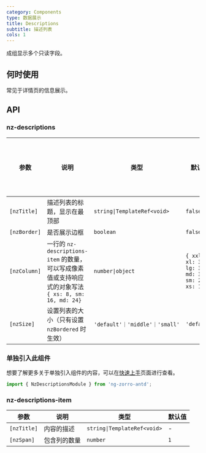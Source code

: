 ```yaml
---
category: Components
type: 数据展示
title: Descriptions
subtitle: 描述列表
cols: 1
---
```


成组显示多个只读字段。

## 何时使用

常见于详情页的信息展示。

## API

### nz-descriptions

| 参数 | 说明 | 类型 | 默认值 | 支持全局配置 |
| -------- | ----------- | ---- | ------- | --- |
| `[nzTitle]` | 描述列表的标题，显示在最顶部 | `string\|TemplateRef<void>` | `false` |
| `[nzBorder]` | 是否展示边框 | `boolean` | `false` | ✅ |
| `[nzColumn]` | 一行的 `nz-descriptions-item` 的数量，可以写成像素值或支持响应式的对象写法 `{ xs: 8, sm: 16, md: 24}` | `number\|object` | `{ xxl: 3, xl: 3, lg: 3, md: 3, sm: 2, xs: 1 }` | ✅ |
| `[nzSize]` | 设置列表的大小（只有设置 `nzBordered` 时生效） | `'default'｜'middle'｜'small'` | `'default'` | ✅ |

### 单独引入此组件

想要了解更多关于单独引入组件的内容，可以在[快速上手](/docs/getting-started/zh#单独引入某个组件)页面进行查看。

```ts
import { NzDescriptionsModule } from 'ng-zorro-antd';
```

### nz-descriptions-item

| 参数 | 说明 | 类型 | 默认值 |
| -------- | ----------- | ---- | ------- |
| `[nzTitle]` | 内容的描述 | `string\|TemplateRef<void>` | - |
| `[nzSpan]` | 包含列的数量 | `number` | `1` |
